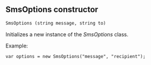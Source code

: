 ## SmsOptions constructor

```txt
SmsOptions (string message, string to)
```

Initializes a new instance of the *SmsOptions* class.

Example:

```txt
var options = new SmsOptions("message", "recipient");
```
